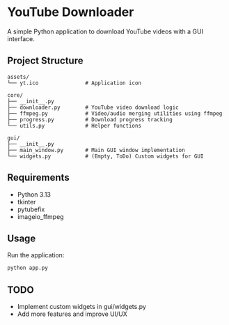 # YouTube Downloader

A simple Python application to download YouTube videos with a GUI interface.

## Project Structure

```plaintext
assets/
└── yt.ico               # Application icon

core/
├── __init__.py
├── downloader.py        # YouTube video download logic
├── ffmpeg.py            # Video/audio merging utilities using ffmpeg
├── progress.py          # Download progress tracking
└── utils.py             # Helper functions

gui/
├── __init__.py
├── main_window.py       # Main GUI window implementation
└── widgets.py           # (Empty, ToDo) Custom widgets for GUI
```

## Requirements

- Python 3.13
- tkinter
- pytubefix
- imageio_ffmpeg

## Usage

Run the application:

```bash
python app.py
```


## TODO
- Implement custom widgets in gui/widgets.py
- Add more features and improve UI/UX

